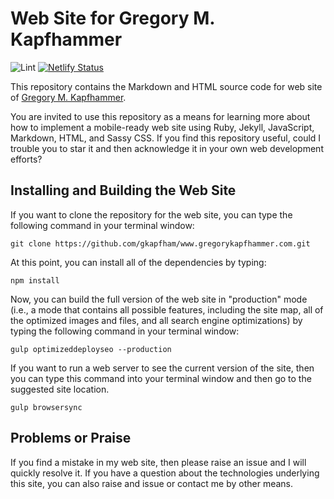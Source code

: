 # Web Site for Gregory M. Kapfhammer

![Lint](https://github.com/gkapfham/www.gregorykapfhammer.com/workflows/main.yml/badge.svg) [![Netlify Status](https://api.netlify.com/api/v1/badges/f669b514-6bc6-49b2-8496-258d18c5beab/deploy-status)](https://app.netlify.com/sites/gregorykapfhammer/deploys)

This repository contains the Markdown and HTML source code for web site of
[Gregory M. Kapfhammer](https://www.gregorykapfhammer.com).

You are invited to use this repository as a means for learning more about how to
implement a mobile-ready web site using Ruby, Jekyll, JavaScript, Markdown,
HTML, and Sassy CSS. If you find this repository useful, could I trouble you to
star it and then acknowledge it in your own web development efforts?

## Installing and Building the Web Site

If you want to clone the repository for the web site, you can type the following
command in your terminal window:

```shell
git clone https://github.com/gkapfham/www.gregorykapfhammer.com.git
```

At this point, you can install all of the dependencies by typing:

```shell
npm install
```

Now, you can build the full version of the web site in "production" mode (i.e.,
a mode that contains all possible features, including the site map, all of the
optimized images and files, and all search engine optimizations) by typing the
following command in your terminal window:

```shell
gulp optimizeddeployseo --production
```

If you want to run a web server to see the current version of the site, then you
can type this command into your terminal window and then go to the suggested
site location.

```shell
gulp browsersync
```

## Problems or Praise

If you find a mistake in my web site, then please raise an issue and I will
quickly resolve it. If you have a question about the technologies underlying
this site, you can also raise and issue or contact me by other means.
